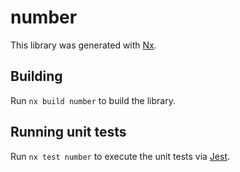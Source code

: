 # number

This library was generated with [Nx](https://nx.dev).

## Building

Run `nx build number` to build the library.

## Running unit tests

Run `nx test number` to execute the unit tests via [Jest](https://jestjs.io).
